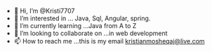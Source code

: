 - 👋 Hi, I’m @Kristi7707
- 👀 I’m interested in ... Java, Sql, Angular, spring.
- 🌱 I’m currently learning ...Java from A to Z
- 💞️ I’m looking to collaborate on ...in  web development 
- 📫 How to reach me ...this is my email kristianmosheqaj@live.com

<!---
Kristi7707/Kristi7707 is a ✨ special ✨ repository because its `README.md` (this file) appears on your GitHub profile.
You can click the Preview link to take a look at your changes.
--->

